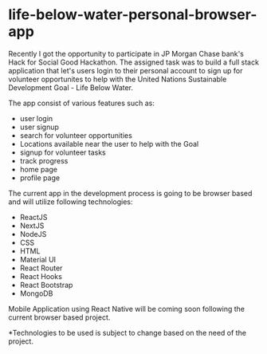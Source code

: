 # life-below-water-personal-browser-app

Recently I got the opportunity to participate in JP Morgan Chase bank's Hack for Social Good Hackathon. The assigned task was to build a full stack application that let's users login to their personal account to sign up for volunteer opportunites to help with the United Nations Sustainable Development Goal - Life Below Water.

The app consist of various features such as: 
- user login
- user signup
- search for volunteer opportunities
- Locations available near the user to help with the Goal
- signup for volunteer tasks
- track progress
- home page
- profile page

The current app in the development process is going to be browser based and will utilize following technologies:
- ReactJS
- NextJS
- NodeJS
- CSS
- HTML
- Material UI
- React Router
- React Hooks
- React Bootstrap
- MongoDB

Mobile Application using React Native will be coming soon following the current browser based project.
<p>
*Technologies to be used is subject to change based on the need of the project.
</p>
